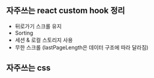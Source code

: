 ## 자주쓰는 react custom hook 정리
* 뒤로가기 스크롤 유지
* Sorting
* 세션 & 로컬 스토리지 사용
* 무한 스크롤 (lastPageLength은 데이터 구조에 따라 달라짐)
## 자주쓰는 css 
